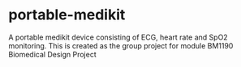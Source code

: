 # portable-medikit
A portable medikit device consisting of ECG, heart rate and SpO2 monitoring. This is created as the group project for module BM1190 Biomedical Design Project
